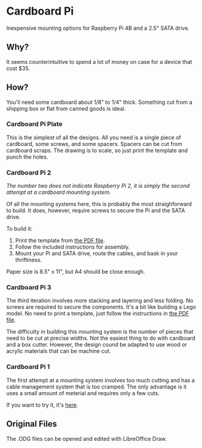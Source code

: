 # Cardboard Pi
Inexpensive mounting options for Raspberry Pi 4B and a 2.5" SATA drive.

## Why?
It seems counterintuitive to spend a lot of money on case for a device that cost $35.

## How?
You'll need some cardboard about 1/8" to 1/4" thick. Something cut from a shipping box or flat from canned goods is ideal.

### Cardboard Pi Plate
This is the simplest of all the designs. All you need is a single piece of cardboard, some screws, and some spacers.
Spacers can be cut from cardboard scraps. The drawing is to scale, so just print the template and punch the holes.

### Cardboard Pi 2
_The number two does not indicate Raspberry Pi 2, it is simply the second attempt at a cardboard mounting system._

Of all the mounting systems here, this is probably the most straighforward to build. It does, however, require screws to
secure the Pi and the SATA drive.

To build it:
1. Print the template from [the PDF file](CardboardPi2.pdf).
2. Follow the included instructions for assembly.
3. Mount your Pi and SATA drive, route the cables, and bask in your thriftiness.

Paper size is 8.5" x 11", but A4 should be close enough.

### Cardboard Pi 3
The third iteration involves more stacking and layering and less folding. No screws are required to secure the components.
It's a bit like building a Lego model. No need to print a template, just follow the instructions in [the PDF file](CardboardPi3.pdf).

The difficulty in building this mounting system is the number of pieces that need to be cut at precise widths. Not the easiest thing
to do with cardboard and a box cutter. However, the design cound be adapted to use wood or acrylic materials that can be machine cut.

### Cardboard Pi 1
The first attempt at a mounting system involves too much cutting and has a cable management system that is too cramped. The only
advantage is it uses a small amount of meterial and requires only a few cuts.

If you want to try it, it's [here](CardboardPi.pdf).

## Original Files
The .ODG files can be opened and edited with LibreOffice Draw.
